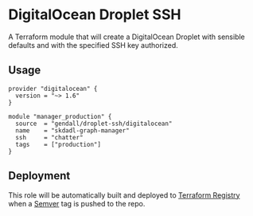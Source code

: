 # DigitalOcean Droplet SSH

A Terraform module that will create a DigitalOcean Droplet with sensible defaults and with the specified SSH key authorized.

## Usage

```hcl
provider "digitalocean" {
  version = "~> 1.6"
}

module "manager_production" {
  source  = "gendall/droplet-ssh/digitalocean"
  name    = "skdadl-graph-manager"
  ssh     = "chatter"
  tags    = ["production"]
}
```

## Deployment

This role will be automatically built and deployed to [Terraform Registry](https://registry.terraform.io) when a [Semver](https://semver.org) tag is pushed to the repo.
